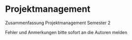 # Projektmanagement
Zusammenfassung Projektmanagement Semester 2 

Fehler und Anmerkungen bitte sofort an die Autoren melden
